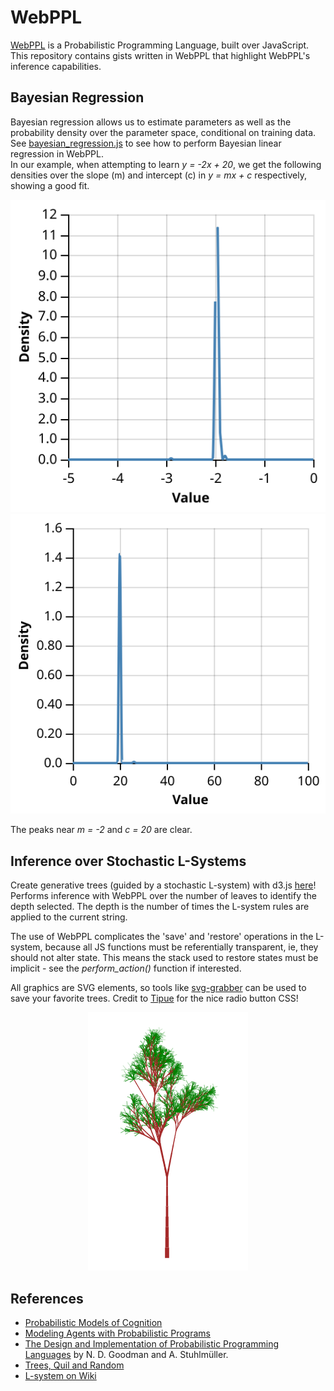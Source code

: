 ﻿# WebPPL
[WebPPL](http://webppl.org) is a Probabilistic Programming Language, built over JavaScript. This repository contains gists written in WebPPL that highlight WebPPL's inference capabilities.

## Bayesian Regression
Bayesian regression allows us to estimate parameters as well as the probability density over the parameter space, conditional on training data.
See [bayesian_regression.js](regression/bayesian_regression.js) to see how to perform Bayesian linear regression in WebPPL.  
In our example, when attempting to learn *y = -2x + 20*, we get the following densities over the slope (m) and intercept (c) in *y = mx + c* respectively, showing a good fit.

<p align="center"> 
    <img src="https://github.com/ameya98/WebPPL/blob/master/regression/bayesian_regression_slope.svg" alt="slope density">
    <img src="https://github.com/ameya98/WebPPL/blob/master/regression/bayesian_regression_intercept.svg" alt="intercept density">
</p>

The peaks near *m = -2* and *c = 20* are clear.

## Inference over Stochastic L-Systems
Create generative trees (guided by a stochastic L-system) with d3.js [here](https://ameya98.github.io/WebPPL/generative_art/)! 
Performs inference with WebPPL over the number of leaves to identify the depth selected. The depth is the number of times the L-system rules are applied to the current string. 

The use of WebPPL complicates the 'save' and 'restore' operations in the L-system, because all JS functions must be referentially transparent, ie, they should not alter state. This means the stack used to restore states must be implicit - see the *perform_action()* function if interested.

All graphics are SVG elements, so tools like [svg-grabber](https://chrome.google.com/webstore/detail/svg-grabber-get-all-the-s/ndakggdliegnegeclmfgodmgemdokdmg) can be used to save your favorite trees. Credit to [Tipue](http://www.tipue.com/blog/radio-checkbox/) for the nice radio button CSS!

<p align="center"> 
    <img src="https://github.com/ameya98/WebPPL/blob/master/generative_art/sample.png" alt="a tree in d3">
</p>

## References
* [Probabilistic Models of Cognition](https://probmods.org/)  
* [Modeling Agents with Probabilistic Programs](https://agentmodels.org/)  
* [The Design and Implementation of Probabilistic Programming Languages](http://dippl.org) by N. D. Goodman and A. Stuhlmüller.
* [Trees, Quil and Random](http://nbeloglazov.com/2015/05/18/trees-quil-and-random.html)
* [L-system on Wiki](https://en.wikipedia.org/wiki/L-system)
